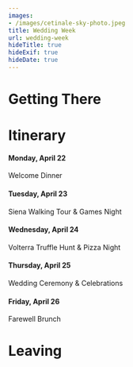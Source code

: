 ```yaml
---
images:
- /images/cetinale-sky-photo.jpeg
title: Wedding Week
url: wedding-week
hideTitle: true
hideExif: true
hideDate: true
---
```


# Getting There

# Itinerary

#### Monday, April 22 
Welcome Dinner

#### Tuesday, April 23
Siena Walking Tour & Games Night

#### Wednesday, April 24
Volterra Truffle Hunt & Pizza Night

#### Thursday, April 25
Wedding Ceremony & Celebrations

#### Friday, April 26
Farewell Brunch



# Leaving